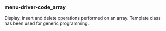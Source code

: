 ### menu-driver-code_array
Display, insert and delete operations performed on an array. Template class has been used for generic programming.
